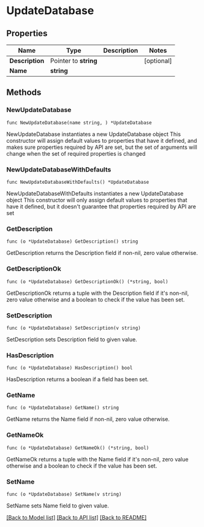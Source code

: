 # UpdateDatabase

## Properties

Name | Type | Description | Notes
------------ | ------------- | ------------- | -------------
**Description** | Pointer to **string** |  | [optional] 
**Name** | **string** |  | 

## Methods

### NewUpdateDatabase

`func NewUpdateDatabase(name string, ) *UpdateDatabase`

NewUpdateDatabase instantiates a new UpdateDatabase object
This constructor will assign default values to properties that have it defined,
and makes sure properties required by API are set, but the set of arguments
will change when the set of required properties is changed

### NewUpdateDatabaseWithDefaults

`func NewUpdateDatabaseWithDefaults() *UpdateDatabase`

NewUpdateDatabaseWithDefaults instantiates a new UpdateDatabase object
This constructor will only assign default values to properties that have it defined,
but it doesn't guarantee that properties required by API are set

### GetDescription

`func (o *UpdateDatabase) GetDescription() string`

GetDescription returns the Description field if non-nil, zero value otherwise.

### GetDescriptionOk

`func (o *UpdateDatabase) GetDescriptionOk() (*string, bool)`

GetDescriptionOk returns a tuple with the Description field if it's non-nil, zero value otherwise
and a boolean to check if the value has been set.

### SetDescription

`func (o *UpdateDatabase) SetDescription(v string)`

SetDescription sets Description field to given value.

### HasDescription

`func (o *UpdateDatabase) HasDescription() bool`

HasDescription returns a boolean if a field has been set.

### GetName

`func (o *UpdateDatabase) GetName() string`

GetName returns the Name field if non-nil, zero value otherwise.

### GetNameOk

`func (o *UpdateDatabase) GetNameOk() (*string, bool)`

GetNameOk returns a tuple with the Name field if it's non-nil, zero value otherwise
and a boolean to check if the value has been set.

### SetName

`func (o *UpdateDatabase) SetName(v string)`

SetName sets Name field to given value.



[[Back to Model list]](../README.md#documentation-for-models) [[Back to API list]](../README.md#documentation-for-api-endpoints) [[Back to README]](../README.md)


